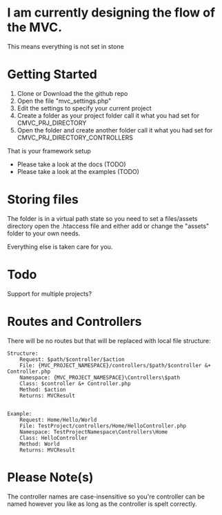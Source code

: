# I am currently designing the flow of the MVC.
This means everything is not set in stone

# Getting Started
1. Clone or Download the the github repo
2. Open the file "mvc_settings.php"
3. Edit the settings to specify your current project
4. Create a folder as your project folder call it what you had set for CMVC_PRJ_DIRECTORY
5. Open the folder and create another folder call it what you had set for CMVC_PRJ_DIRECTORY_CONTROLLERS

That is your framework setup
- Please take a look at the docs (TODO)
- Please take a look at the examples (TODO)

# Storing files
The folder is in a virtual path state so you need to set a files/assets directory
open the .htaccess file and either add or change the "assets" folder to your own
needs.

Everything else is taken care for you.

# Todo
Support for multiple projects?

# Routes and Controllers
There will be no routes but that will be replaced with local file structure:

	Structure:
		Request: $path/$controller/$action
		File: {MVC_PROJECT_NAMESPACE}/controllers/$path/$controller &+ Controller.php
		Namespace: {MVC_PROJECT_NAMESPACE}\Controllers\$path
		Class: $controller &+ Controller.php
		Method: $action
		Returns: MVCResult


	Example: 
		Request: Home/Hello/World
		File: TestProject/controllers/Home/HelloController.php
		Namespace: TestProjectNamespace\Controllers\Home
		Class: HelloController
		Method: World
		Returns: MVCResult

# Please Note(s)
The controller names are case-insensitive so you're controller can be named however you like
as long as the controller is spelt correctly.